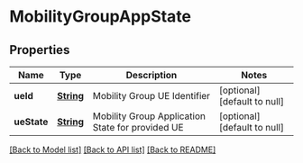 # MobilityGroupAppState
## Properties

Name | Type | Description | Notes
------------ | ------------- | ------------- | -------------
**ueId** | [**String**](string.md) | Mobility Group UE Identifier | [optional] [default to null]
**ueState** | [**String**](string.md) | Mobility Group Application State for provided UE | [optional] [default to null]

[[Back to Model list]](../README.md#documentation-for-models) [[Back to API list]](../README.md#documentation-for-api-endpoints) [[Back to README]](../README.md)

